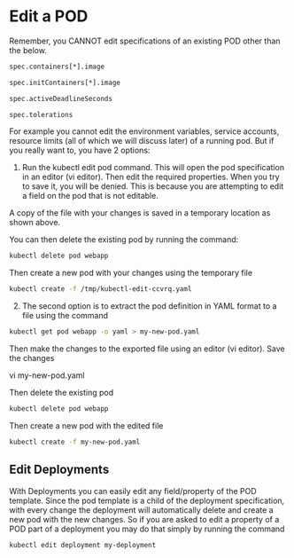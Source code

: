 # Edit a POD

Remember, you CANNOT edit specifications of an existing POD other than the below.

```bash
spec.containers[*].image

spec.initContainers[*].image

spec.activeDeadlineSeconds

spec.tolerations
```

For example you cannot edit the environment variables, service accounts, resource limits (all of which we will discuss later) of a running pod. But if you really want to, you have 2 options:

1. Run the kubectl edit pod <pod name> command.  This will open the pod specification in an editor (vi editor). Then edit the required properties. When you try to save it, you will be denied. This is because you are attempting to edit a field on the pod that is not editable.



A copy of the file with your changes is saved in a temporary location as shown above.

You can then delete the existing pod by running the command:

```bash
kubectl delete pod webapp
```


Then create a new pod with your changes using the temporary file

```bash
kubectl create -f /tmp/kubectl-edit-ccvrq.yaml
```


2. The second option is to extract the pod definition in YAML format to a file using the command

```bash
kubectl get pod webapp -o yaml > my-new-pod.yaml
```

Then make the changes to the exported file using an editor (vi editor). Save the changes

vi my-new-pod.yaml

Then delete the existing pod

```bash
kubectl delete pod webapp
```

Then create a new pod with the edited file

```bash
kubectl create -f my-new-pod.yaml
```


## Edit Deployments

With Deployments you can easily edit any field/property of the POD template. Since the pod template is a child of the deployment specification,  with every change the deployment will automatically delete and create a new pod with the new changes. So if you are asked to edit a property of a POD part of a deployment you may do that simply by running the command

```bash
kubectl edit deployment my-deployment
```
